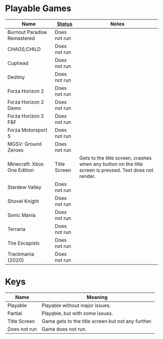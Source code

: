# Playable Games

| Name                        | [Status](#keys) | Notes                                                                                                   |
|-----------------------------|-----------------|---------------------------------------------------------------------------------------------------------|
| Burnout Paradise Remastered | Does not run    |                                                                                                         |
| CHAOS;CHILD                 | Does not run    |                                                                                                         |
| Cuphead                     | Does not run    |                                                                                                         |
| Destiny                     | Does not run    |                                                                                                         |
| Forza Horizon 2             | Does not run    |                                                                                                         |
| Forza Horizon 2 Demo        | Does not run    |                                                                                                         |
| Forza Horizon 2 F&F         | Does not run    |                                                                                                         |
| Forza Motorsport 5          | Does not run    |                                                                                                         |
| MGSV: Ground Zeroes         | Does not run    |                                                                                                         |
| Minecraft: Xbox One Edition | Title Screen    | Gets to the title screen, crashes when any button on the title screen is pressed. Text does not render. |
| Stardew Valley              | Does not run    |                                                                                                         |
| Shovel Knight               | Does not run    |                                                                                                         |
| Sonic Mania                 | Does not run    |                                                                                                         |
| Terraria                    | Does not run    |                                                                                                         |
| The Escapists               | Does not run    |                                                                                                         |
| Trackmania (2020)           | Does not run    |                                                                                                         |


# Keys

| Name         | Meaning                                            |
|--------------|----------------------------------------------------|
| Playable     | Playable without major issues.                     |
| Partial      | Playable, but with some issues.                    |
| Title Screen | Game gets to the title screen but not any further. |
| Does not run | Game does not run.                                 |
